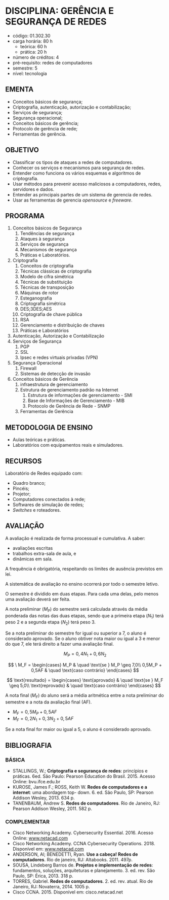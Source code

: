 # DISCIPLINA: GERÊNCIA E SEGURANÇA DE REDES
- código: 01.302.30
- carga horária: 80 h
  - teórica: 60 h
  - prática: 20 h
- número de créditos: 4
- pré-requisito: redes de computadores
- semestre: 5
- nível: tecnologia

## EMENTA
- Conceitos básicos de segurança;
- Criptografia, autenticação, autorização e contabilização;
- Serviços de segurança;
- Segurança operacional;
- Conceitos básicos de gerência;
- Protocolo de gerência de rede;
- Ferramentas de gerência.

## OBJETIVO
- Classificar os tipos de ataques a redes de computadores.
- Conhecer os serviços e mecanismos para segurança de redes.
- Entender como funciona os vários esquemas e algoritmos de criptografia.
- Usar métodos para prevenir acesso maliciosos a computadores, redes, servidores e dados.
- Entender as principais partes de um sistema de gerencia de redes.
- Usar as ferramentas de gerencia *opensource* e *freeware*.

## PROGRAMA
1. Conceitos básicos de Segurança
   1. Tendências de segurança
   2. Ataques à segurança
   3. Serviços de segurança
   4. Mecanismos de segurança
   5. Práticas e Laboratórios.
2. Criptografia
   1. Conceitos de criptografia
   2. Técnicas clássicas de criptografia
   3. Modelo de cifra simétrica
   4. Técnicas de substituição
   5. Técnicas de transposição
   6. Máquinas de rotor
   7. Esteganografia
   8. Criptografia simétrica
   9. DES;3DES;AES
   10. Criptografia de chave pública
   11. RSA
   12. Gerenciamento e distribuição de chaves
   13. Práticas e Laboratórios
3. Autenticação, Autorização e Contabilização
4. Serviços de Segurança
   1. PGP
   2. SSL
   3. Ipsec e redes virtuais privadas (VPN)
5. Segurança Operacional
   1. Firewall
   2. Sistemas de detecção de invasão
6. Conceitos básicos de Gerência
   1. infraestrutura de gerenciamento
   2. Estrutura de gerenciamento padrão na Internet
      1. Estrutura de informações de gerenciamento - SMI
      2. Base de Informações de Gerenciamento - MIB
      3. Protocolo de Gerência de Rede - SNMP
   3. Ferramentas de Gerência

## METODOLOGIA DE ENSINO
- Aulas teóricas e práticas.
- Laboratórios com equipamentos reais e simuladores.

## RECURSOS
Laboratório de Redes equipado com:
- Quadro branco;
- Pincéis;
- Projetor;
- Computadores conectados à rede;
- Softwares de simulação de redes;
- *Switches* e roteadores.

## AVALIAÇÃO
A avaliação é realizada de forma processual e cumulativa. A saber:
- avaliações escritas
- trabalhos extra-sala de aula, e
- dinâmicas em sala.

A frequência é obrigatória, respeitando os limites de ausência previstos em lei.

A sistemática de avaliação no ensino ocorrerá por todo o semestre letivo.

O semestre é dividido em duas etapas. Para cada uma delas, pelo menos uma avaliação deverá ser feita.

A nota preliminar ($M_P$) do semestre será calculada através da média ponderada das notas das duas etapas, sendo que a primeira etapa ($N_1$) terá peso 2 e a segunda etapa ($N_2$) terá peso 3.

Se a nota preliminar do semestre for igual ou superior a 7, o aluno é considerado aprovado. Se o aluno obtiver nota maior ou igual a 3 e menor do que 7, ele terá direito a fazer uma avaliação final.

$$ M_P = 0,4N_1 + 0,6N_2 $$

$$ \ M_F =
  \begin{cases}
    M_P & \quad \text{se } M_P \geq 7,0\\
    0,5M_P + 0,5AF   & \quad \text{caso contrário}
  \end{cases}
$$

$$ \text{resultado} =
  \begin{cases}
    \text{aprovado} & \quad \text{se } M_F \geq 5,0\\
    \text{reprovado}   & \quad \text{caso contrário}
  \end{cases}
$$

A nota final ($M_F$) do aluno será a média aritmética entre a nota preliminar do semestre e a nota da avaliação final (AF).
- $M_F = 0,5M_P + 0,5AF$
- $M_F = 0,2N_1 + 0,3N_2 + 0,5AF$

Se a nota final for maior ou igual a 5, o aluno é considerado aprovado.



## BIBLIOGRAFIA
### BÁSICA
- STALLINGS, W.; **Criptografia e segurança de redes**: princípios e práticas. 6ed. São Paulo: Pearson Education do Brasil. 2015. Acesso Online: bvu.ifce.edu.br
- KUROSE, James F.; ROSS, Keith W. **Redes de computadores e a internet**: uma abordagem top-
down. 6. ed. São Paulo, SP: Pearson Addison Wesley, 2013. 634 p.
- TANENBAUM, Andrew S. **Redes de computadores**. Rio de Janeiro, RJ: Pearson Addison Wesley, 2011. 582 p.

### COMPLEMENTAR
- Cisco Networking Academy. Cybersecurity Essential. 2016. Acesso Online: www.netacad.com
- Cisco Networking Academy. CCNA Cybersecurity Operations. 2018. Disponível em: www.netacad.com
- ANDERSON, Al; BENEDETTI, Ryan. **Use a cabeça! Redes de computadores**. Rio de janeiro, RJ: Altabooks. 2011. 497p.
- SOUSA, Lindeberg Barros de. **Projetos e implementação de redes**: fundamentos, soluções, arquiteturas e planejamento. 3. ed. rev. São Paulo, SP: Érica, 2013. 318 p.
- TORRES, Gabriel. **Redes de computadores**. 2. ed. rev. atual. Rio de Janeiro, RJ: Novaterra, 2014. 1005 p.
- Cisco CCNA. 2015. Disponível em: cisco.netacad.net
